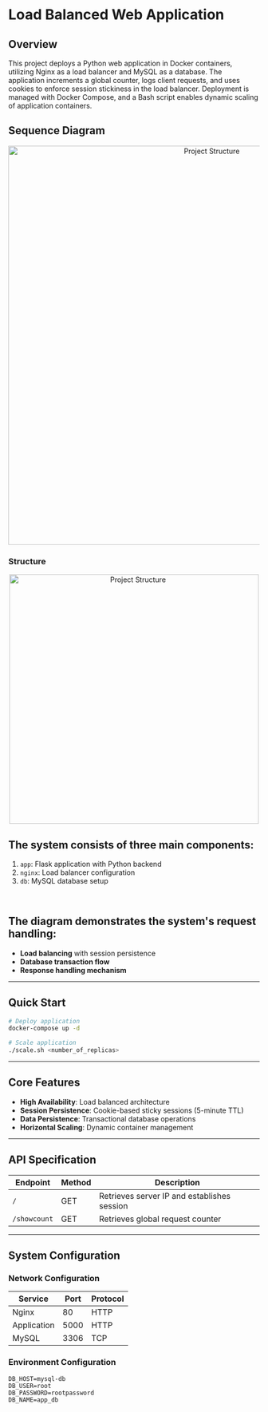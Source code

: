 
# Load Balanced Web Application

## Overview

This project deploys a Python web application in Docker containers, utilizing Nginx as a load balancer and MySQL as a database. The application increments a global counter, logs client requests, and uses cookies to enforce session stickiness in the load balancer. Deployment is managed with Docker Compose, and a Bash script enables dynamic scaling of application containers.


## Sequence Diagram
<div align="center">
<img src="https://github.com/user-attachments/assets/a54e4709-0a94-4250-8fa5-d698fff3ee1b" alt="Project Structure" width="800">
</div>


### Structure
<div align="center">
<img src="https://github.com/user-attachments/assets/07ddb57a-268b-4cf1-b8f0-aa3b0efd9127" alt="Project Structure" width="500">
</div>


## The system consists of three main components:

1. `app`: Flask application with Python backend
2. `nginx`: Load balancer configuration
3. `db`: MySQL database setup

<br>

## The diagram demonstrates the system's request handling:

- **Load balancing** with session persistence
- **Database transaction flow**
- **Response handling mechanism**

---

## Quick Start

```bash
# Deploy application
docker-compose up -d

# Scale application
./scale.sh <number_of_replicas>
```

---

## Core Features

- **High Availability**: Load balanced architecture
- **Session Persistence**: Cookie-based sticky sessions (5-minute TTL)
- **Data Persistence**: Transactional database operations
- **Horizontal Scaling**: Dynamic container management

---

## API Specification

| Endpoint         | Method | Description                                 |
|------------------|--------|---------------------------------------------|
| `/`              | GET    | Retrieves server IP and establishes session |
| `/showcount`     | GET    | Retrieves global request counter            |

---

## System Configuration

### Network Configuration

| Service      | Port  | Protocol |
|--------------|-------|----------|
| Nginx        | 80    | HTTP     |
| Application  | 5000  | HTTP     |
| MySQL        | 3306  | TCP      |

### Environment Configuration

```properties
DB_HOST=mysql-db
DB_USER=root
DB_PASSWORD=rootpassword
DB_NAME=app_db
